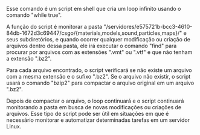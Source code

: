 Esse comando é um script em shell que cria um loop infinito usando o comando "while true".

A função do script é monitorar a pasta "/servidores/e575721b-bcc3-4610-84db-1672d3c69447/csgo/{materials,models,sound,particles,maps}/" e seus subdiretórios, e quando ocorrer qualquer modificação ou criação de arquivos dentro dessa pasta, ele irá executar o comando "find" para procurar por arquivos com as extensões ".vmt" ou ".vtf" e que não tenham a extensão ".bz2".

Para cada arquivo encontrado, o script verificará se não existe um arquivo com a mesma extensão e o sufixo ".bz2". Se o arquivo não existir, o script usará o comando "bzip2" para compactar o arquivo original em um arquivo ".bz2".

Depois de compactar o arquivo, o loop continuará e o script continuará monitorando a pasta em busca de novas modificações ou criações de arquivos. Esse tipo de script pode ser útil em situações em que é necessário monitorar e automatizar determinadas tarefas em um servidor Linux.
